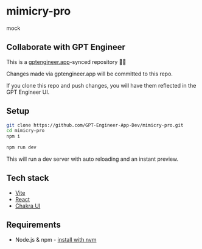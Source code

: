 # mimicry-pro

mock

## Collaborate with GPT Engineer

This is a [gptengineer.app](https://gptengineer.app)-synced repository 🌟🤖

Changes made via gptengineer.app will be committed to this repo.

If you clone this repo and push changes, you will have them reflected in the GPT Engineer UI.

## Setup

```sh
git clone https://github.com/GPT-Engineer-App-Dev/mimicry-pro.git
cd mimicry-pro
npm i
```

```sh
npm run dev
```

This will run a dev server with auto reloading and an instant preview.

## Tech stack

- [Vite](https://vitejs.dev/)
- [React](https://react.dev/)
- [Chakra UI](https://chakra-ui.com/)

## Requirements

- Node.js & npm - [install with nvm](https://github.com/nvm-sh/nvm#installing-and-updating)
